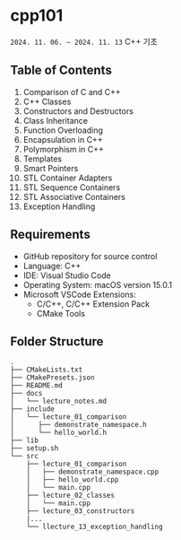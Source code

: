 # cpp101
`2024. 11. 06. ~ 2024. 11. 13` C++ 기초

## Table of Contents

1. Comparison of C and C++
2. C++ Classes
3. Constructors and Destructors
4. Class Inheritance
5. Function Overloading
6. Encapsulation in C++
7. Polymorphism in C++
8. Templates
9. Smart Pointers
10. STL Container Adapters
11. STL Sequence Containers
12. STL Associative Containers
13. Exception Handling

## Requirements

- GitHub repository for source control
- Language: C++
- IDE: Visual Studio Code
- Operating System: macOS version 15.0.1
- Microsoft VSCode Extensions:
  - C/C++, C/C++ Extension Pack
  - CMake Tools

## Folder Structure
```
.
├── CMakeLists.txt
├── CMakePresets.json
├── README.md
├── docs
│   └── lecture_notes.md
├── include
│   └── lecture_01_comparison
│      ├── demonstrate_namespace.h
│      └── hello_world.h
├── lib
├── setup.sh
└── src
    ├── lecture_01_comparison
    │   ├── demonstrate_namespace.cpp
    │   ├── hello_world.cpp
    │   └── main.cpp
    ├── lecture_02_classes
    │   └── main.cpp
    ├── lecture_03_constructors
    |...
    └── llecture_13_exception_handling

```